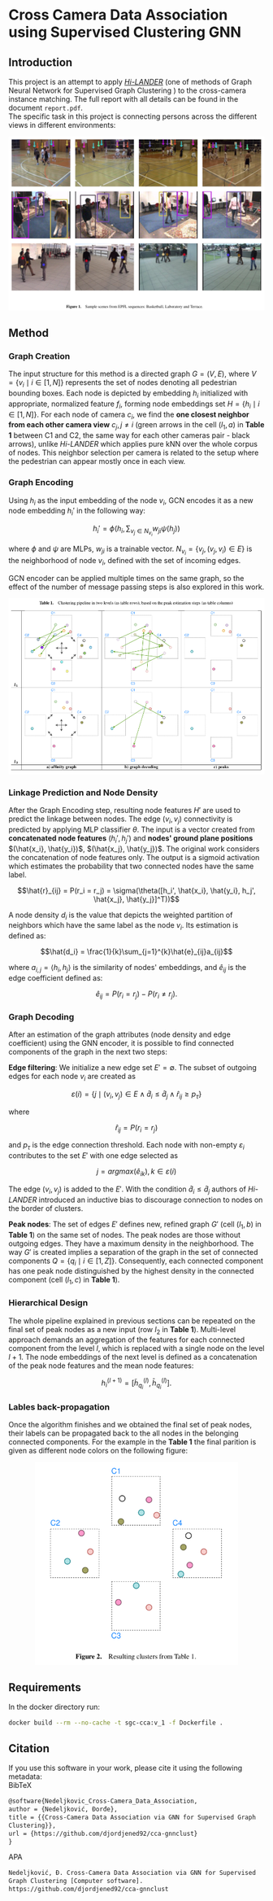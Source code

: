 # Cross Camera Data Association using Supervised Clustering GNN
## Introduction
This project is an attempt to apply *[Hi-LANDER](https://arxiv.org/abs/2107.01319)* (one of methods of Graph Neural Network for Supervised Graph Clustering ) to the cross-camera instance matching. The full report with all details can be found in the document `report.pdf`. <br>
The specific task in this project is connecting persons across the different views in different environments:
<p align="center">
<img src="assets/persons_envs_epfl.png">
</p>

## Method
### Graph Creation
The input structure for this method is a directed graph $G = (V,E)$, where
$V = \{v_i \mid i \in [1, N]\}$ represents the set of nodes denoting all pedestrian
bounding boxes. Each node is depicted by embedding $h_i$ initialized with
appropriate, normalized feature $f_i$, forming node embeddings set $H = \{h_i \mid i \in [1, N]\}$.
For each node of camera $c_i$, we find the **one closest neighbor from each other camera
view** $c_j, j \neq i$ (green arrows in the cell $(l_1, a)$ in **Table 1** between C1 and C2, the same way for each other cameras pair - black arrows), unlike *Hi-LANDER*
which applies pure kNN over the whole corpus of nodes. This neighbor selection per camera is related to the setup where the pedestrian can appear mostly once in each view.

### Graph Encoding
Using $h_i$ as the input embedding of the node $v_i$, GCN
encodes it as a new node embedding $h_i'$ in the following way:

$$h_i' = \phi(h_i, \sum_{v_j \in N_{v_i}} w_{ji}\psi(h_j))$$

where $\phi$ and $\psi$ are MLPs, $w_{ji}$ is a trainable vector. $N_{v_i} = \{v_j, (v_j, v_i) \in E\}$
is the neighborhood of node $v_i$, defined with the set of incoming edges.

GCN encoder can be applied multiple times on the same graph, so the effect of the number of message passing steps is also explored in this work.

<p align="center">
<img src="assets/graph_clust_algo.png">
</p>

### Linkage Prediction and Node Density
After the Graph Encoding step, resulting node features $H'$ are used to predict the linkage between nodes. The edge $(v_i, v_j)$ connectivity is predicted by applying MLP classifier $\theta$. The input is a vector created from **concatenated node features** ($h_i', h_j'$) and **nodes' ground plane positions**
$(\hat{x_i}, \hat{y_i})$, $(\hat{x_j}, \hat{y_j})$.
The original work considers the concatenation of node features only.
The output is a sigmoid activation which estimates the probability that two connected nodes have the same label.
```math
\hat{r}_{ij} = P(r_i = r_j) = \sigma(\theta([h_i', \hat{x_i}, \hat{y_i}, h_j', \hat{x_j}, \hat{y_j}]^T))
```

A node density $d_i$ is the value that depicts the weighted partition of neighbors which have the
same label as the node $v_i$. Its estimation is defined as:

```math
\hat{d_i} = \frac{1}{k}\sum_{j=1}^{k}\hat{e}_{ij}a_{ij}
```

where $a_{i,j} = \langle h_i, h_j \rangle$ is the similarity of nodes' embeddings, and
$\hat{e}_{ij}$ is the edge coefficient defined as:

```math
\hat{e}_{ij} = P(r_i = r_j) - P(r_i \neq r_j).
```

### Graph Decoding
After an estimation of the graph attributes (node density and edge coefficient) using the GNN encoder,
it is possible to find connected components of the graph in the next two steps:

**Edge filtering**: We initialize a new edge set $E' = \emptyset$. The subset of
outgoing edges for each node $v_i$ are created as

```math
\varepsilon(i) = \{j \mid (v_i, v_j) \in E \wedge \hat{d}_i \leq \hat{d}_j \wedge \hat{r}_{ij} \geq p_{\tau}\}
```

where

```math
\hat{r}_{ij}=P(r_i=r_j)
```

and $p_{\tau}$ is the edge connection threshold. Each node
with non-empty $\varepsilon_i$ contributes to the set $E'$ with one edge selected as

```math
j=argmax(\hat{e}_{ik}), k \in \varepsilon(i)
```

The edge $(v_i, v_j)$ is added to the $E'$. With the condition $\hat{d}_i \leq \hat{d}_j$
authors of *Hi-LANDER* introduced an inductive bias to discourage connection to nodes on the border of
clusters.

**Peak nodes**: The set of edges $E'$ defines new, refined graph $G'$
(cell $(l_1, b)$ in **Table 1**) on the same set of nodes. The peak nodes are those without outgoing edges.
They have a maximum density in the neighborhood. The way $G'$ is created implies
a separation of the graph in the set of connected components $Q = \{q_i \mid i \in [1, Z]\}$.
Consequently, each connected component has one peak node distinguished by the highest
density in the connected component (cell $(l_1, c)$ in **Table 1**).

### Hierarchical Design
The whole pipeline explained in previous sections can be repeated
on the final set of peak nodes as a new input (row $l_2$ in **Table 1**).
Multi-level approach demands an aggregation of the features for each connected component from the level $l$, which is replaced with a single node on the level $l + 1$. The node embeddings of the next level is defined as a concatenation of the peak node features and the mean node features:

```math
h^{(l + 1)}_i = [\tilde{h}^{(l)}_{q_{i}}, \bar{h}^{(l)}_{q_{i}}].
```

### Lables back-propagation
Once the algorithm finishes and we obtained the final set of peak nodes, their labels can be propagated back to the all nodes in the belonging connected components. For the example in the **Table 1** the final parition is given as different node colors on the following figure:

<p align="center">
<img width=400 src="assets/resulting_clusters.png">
</p>

## Requirements
In the docker directory run:
```bash
docker build --rm --no-cache -t sgc-cca:v_1 -f Dockerfile .
```

## Citation
If you use this software in your work, please cite it using the following metadata:<br>
BibTeX
```
@software{Nedeljkovic_Cross-Camera_Data_Association,
author = {Nedeljković, Đorđe},
title = {{Cross-Camera Data Association via GNN for Supervised Graph Clustering}},
url = {https://github.com/djordjened92/cca-gnnclust}
}
```

APA
```
Nedeljković, Đ. Cross-Camera Data Association via GNN for Supervised Graph Clustering [Computer software]. https://github.com/djordjened92/cca-gnnclust
```